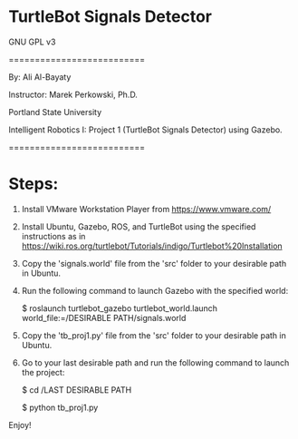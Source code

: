 # TurtleBot Signals Detector

GNU GPL v3

==========================

By: Ali Al-Bayaty

Instructor: Marek Perkowski, Ph.D.

Portland State University

Intelligent Robotics I: Project 1 (TurtleBot Signals Detector) using Gazebo.

==========================

# Steps:

1. Install VMware Workstation Player from https://www.vmware.com/

2. Install Ubuntu, Gazebo, ROS, and TurtleBot using the specified instructions as in  https://wiki.ros.org/turtlebot/Tutorials/indigo/Turtlebot%20Installation

3. Copy the 'signals.world' file from the 'src' folder to your desirable path in Ubuntu.

4. Run the following command to launch Gazebo with the specified world:

    $ roslaunch turtlebot_gazebo turtlebot_world.launch world_file:=/DESIRABLE PATH/signals.world

5. Copy the 'tb_proj1.py' file from the 'src' folder to your desirable path in Ubuntu.

6. Go to your last desirable path and run the following command to launch the project:

    $ cd /LAST DESIRABLE PATH

    $ python tb_proj1.py

Enjoy!
